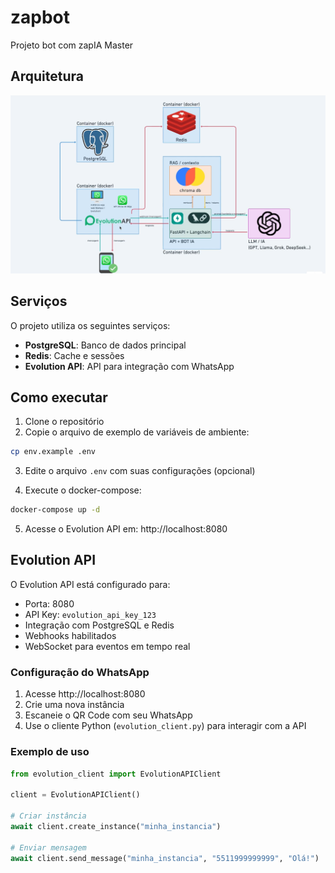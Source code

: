 # zapbot
Projeto bot com zapIA Master

## Arquitetura

![Arquitetura do Sistema](docs/arquitetuta.png)

## Serviços

O projeto utiliza os seguintes serviços:

- **PostgreSQL**: Banco de dados principal
- **Redis**: Cache e sessões
- **Evolution API**: API para integração com WhatsApp

## Como executar

1. Clone o repositório
2. Copie o arquivo de exemplo de variáveis de ambiente:
```bash
cp env.example .env
```

3. Edite o arquivo `.env` com suas configurações (opcional)

4. Execute o docker-compose:
```bash
docker-compose up -d
```

5. Acesse o Evolution API em: http://localhost:8080

## Evolution API

O Evolution API está configurado para:
- Porta: 8080
- API Key: `evolution_api_key_123`
- Integração com PostgreSQL e Redis
- Webhooks habilitados
- WebSocket para eventos em tempo real

### Configuração do WhatsApp

1. Acesse http://localhost:8080
2. Crie uma nova instância
3. Escaneie o QR Code com seu WhatsApp
4. Use o cliente Python (`evolution_client.py`) para interagir com a API

### Exemplo de uso

```python
from evolution_client import EvolutionAPIClient

client = EvolutionAPIClient()

# Criar instância
await client.create_instance("minha_instancia")

# Enviar mensagem
await client.send_message("minha_instancia", "5511999999999", "Olá!")
```